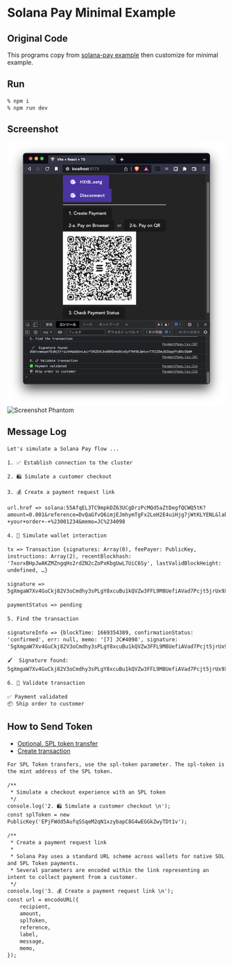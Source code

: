 # Solana Pay Minimal Example

## Original Code
This programs copy from [solana-pay example](https://github.com/solana-labs/solana-pay/tree/master/core) then customize for minimal example.

## Run
```
% npm i
% npm run dev
```

## Screenshot
![Screenshot](https://github.com/256hax/solana-pay-example/blob/main/minimal-example/docs/screenshot.png?raw=true)  
![Screenshot Phantom](https://github.com/256hax/solana-pay-minimal-example/blob/main/minimal-example/docs/screenshot-phantom.PNG?raw=true)  

## Message Log
```
Let's simulate a Solana Pay flow ... 

1. ✅ Establish connection to the cluster

2. 🛍 Simulate a customer checkout 

3. 💰 Create a payment request link 

url.href => solana:55AfqEL3TC9mpkDZ63UCgDrzPcMQd5aZtDegfQCWQ5tK?amount=0.001&reference=DvQaGfvQ6imjEJmhymTgFx2LeH2E4uiHjg7jWtKLYENL&label=Jungle+Cats+store&message=Jungle+Cats+store+-+your+order+-+%23001234&memo=JC%234098

4. 🔐 Simulate wallet interaction 

tx => Transaction {signatures: Array(0), feePayer: PublicKey, instructions: Array(2), recentBlockhash: '7xorxBHpJwAKZMZngqHs2rdZN2cZoPxKbgUwL7UiC6Sy', lastValidBlockHeight: undefined, …}

signature => 5gXmgaW7Xv4GuCkj82V3oCmdhy3sPLgY8xcuBu1kQVZw3FFL9M8UefiAVad7Pcjt5jrUx9XQMGsAGD5tPeVmizcr

paymentStatus => pending

5. Find the transaction

signatureInfo => {blockTime: 1669354389, confirmationStatus: 'confirmed', err: null, memo: '[7] JC#4098', signature: '5gXmgaW7Xv4GuCkj82V3oCmdhy3sPLgY8xcuBu1kQVZw3FFL9M8UefiAVad7Pcjt5jrUx9XQMGsAGD5tPeVmizcr', …}

🖌  Signature found:  5gXmgaW7Xv4GuCkj82V3oCmdhy3sPLgY8xcuBu1kQVZw3FFL9M8UefiAVad7Pcjt5jrUx9XQMGsAGD5tPeVmizcr

6. 🔗 Validate transaction 

✅ Payment validated
📦 Ship order to customer
```

## How to Send Token
- [Optional. SPL token transfer](https://docs.solanapay.com/core/transfer-request/merchant-integration#optional-spl-token-transfer)
- [Create transaction](https://docs.solanapay.com/core/transfer-request/wallet-integration#3-create-transaction)

```
For SPL Token transfers, use the spl-token parameter. The spl-token is the mint address of the SPL token.

/**
 * Simulate a checkout experience with an SPL token
 */
console.log('2. 🛍 Simulate a customer checkout \n');
const splToken = new PublicKey('EPjFWdd5AufqSSqeM2qN1xzybapC8G4wEGGkZwyTDt1v');

/**
 * Create a payment request link
 *
 * Solana Pay uses a standard URL scheme across wallets for native SOL and SPL Token payments.
 * Several parameters are encoded within the link representing an intent to collect payment from a customer.
 */
console.log('3. 💰 Create a payment request link \n');
const url = encodeURL({
    recipient,
    amount,
    splToken,
    reference,
    label,
    message,
    memo,
});
```